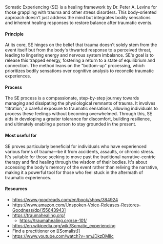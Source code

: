 
Somatic Experiencing (SE) is a healing framework by Dr. Peter A. Levine for those grappling with trauma and other stress disorders. This body-oriented approach doesn't just address the mind but integrates bodily sensations and inherent healing responses to restore balance after traumatic events.

#### Principle

At its core, SE hinges on the belief that trauma doesn't solely stem from the event itself but from the body's thwarted response to a perceived threat, leading to lingering energy and nervous system imbalance. SE's goal is to release this trapped energy, fostering a return to a state of equilibrium and connection. The method leans on the "bottom-up" processing, which prioritizes bodily sensations over cognitive analysis to reconcile traumatic experiences.
#### Process

The SE process is a compassionate, step-by-step journey towards managing and dissipating the physiological remnants of trauma. It involves 'titration,' a careful exposure to traumatic sensations, allowing individuals to process these feelings without becoming overwhelmed. Through this, SE aids in developing a greater tolerance for discomfort, building resilience, and ultimately enabling a person to stay grounded in the present.

#### Most useful for

SE proves particularly beneficial for individuals who have experienced various forms of trauma—be it from accidents, assaults, or chronic stress. It's suitable for those seeking to move past the traditional narrative-centric therapy and find healing through the wisdom of their bodies. It's about accessing the body's memory of the event rather than reliving the narrative, making it a powerful tool for those who feel stuck in the aftermath of traumatic experiences.

#### Resources
- https://www.goodreads.com/en/book/show/384924
-  https://www.amazon.com/Unspoken-Voice-Releases-Restores-Goodness/dp/1556439431
- https://traumahealing.org/
	- https://traumahealing.org/se-101/
- https://en.wikipedia.org/wiki/Somatic_experiencing
- Find a practitioner on [[Somalist]]
- https://www.youtube.com/watch?v=nmJDkzDMllc